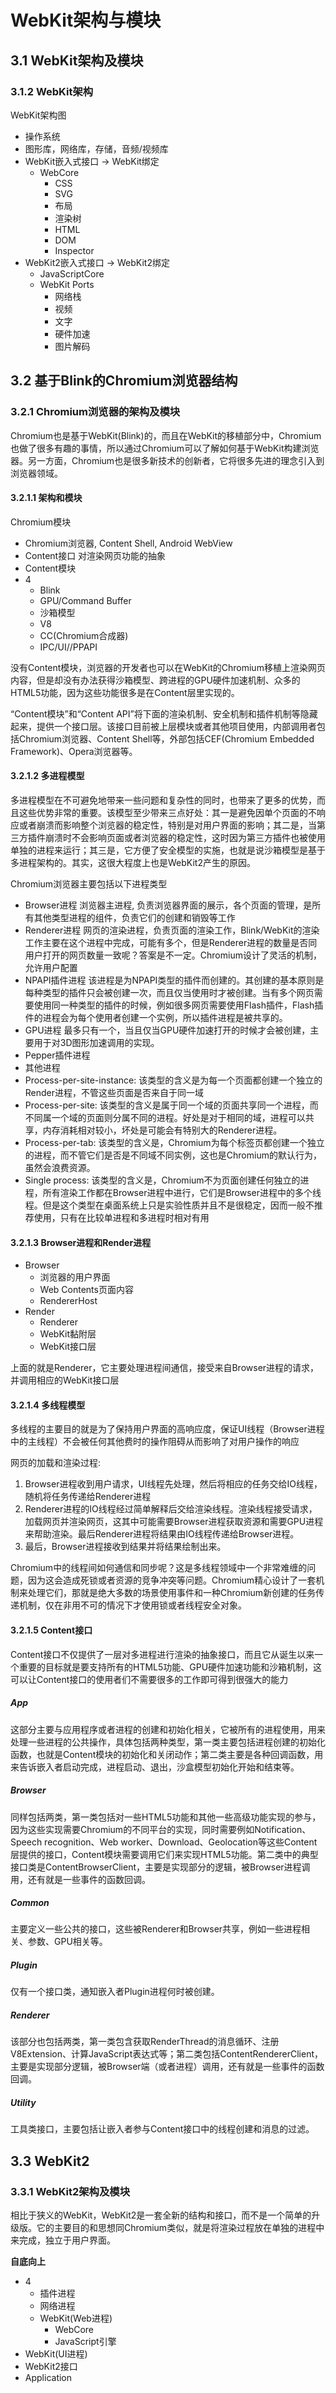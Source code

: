 # WebKit架构与模块

## 3.1 WebKit架构及模块

<!-- ### 3.1.1 获取WebKit/ -->

### 3.1.2 WebKit架构

WebKit架构图

- 操作系统
- 图形库，网络库，存储，音频/视频库
- WebKit嵌入式接口 -> WebKit绑定
    - WebCore
        - CSS
        - SVG
        - 布局
        - 渲染树
        - HTML
        - DOM
        - Inspector
- WebKit2嵌入式接口 -> WebKit2绑定
    - JavaScriptCore
    - WebKit Ports
        - 网络栈
        - 视频
        - 文字
        - 硬件加速
        - 图片解码


## 3.2 基于Blink的Chromium浏览器结构

### 3.2.1 Chromium浏览器的架构及模块

Chromium也是基于WebKit(Blink)的，而且在WebKit的移植部分中，Chromium也做了很多有趣的事情，所以通过Chromium可以了解如何基于WebKit构建浏览器。另一方面，Chromium也是很多新技术的创新者，它将很多先进的理念引入到浏览器领域。

#### 3.2.1.1 架构和模块

Chromium模块

- Chromium浏览器, Content Shell, Android WebView
- Content接口 对渲染网页功能的抽象
- Content模块
- 4
    - Blink
    - GPU/Command Buffer
    - 沙箱模型
    - V8
    - CC(Chromium合成器)
    - IPC/UI//PPAPI


没有Content模块，浏览器的开发者也可以在WebKit的Chromium移植上渲染网页内容，但是却没有办法获得沙箱模型、跨进程的GPU硬件加速机制、众多的HTML5功能，因为这些功能很多是在Content层里实现的。

“Content模块”和“Content API”将下面的渲染机制、安全机制和插件机制等隐藏起来，提供一个接口层。该接口目前被上层模块或者其他项目使用，内部调用者包括Chromium浏览器、Content Shell等，外部包括CEF(Chromium Embedded Framework)、Opera浏览器等。

#### 3.2.1.2 多进程模型

多进程模型在不可避免地带来一些问题和复杂性的同时，也带来了更多的优势，而且这些优势非常的重要。该模型至少带来三点好处：其一是避免因单个页面的不响应或者崩溃而影响整个浏览器的稳定性，特别是对用户界面的影响；其二是，当第三方插件崩溃时不会影响页面或者浏览器的稳定性，这时因为第三方插件也被使用单独的进程来运行；其三是，它方便了安全模型的实施，也就是说沙箱模型是基于多进程架构的。其实，这很大程度上也是WebKit2产生的原因。

Chromium浏览器主要包括以下进程类型

- Browser进程
    浏览器主进程, 负责浏览器界面的展示，各个页面的管理，是所有其他类型进程的组件，负责它们的创建和销毁等工作
- Renderer进程
    网页的渲染进程，负责页面的渲染工作，Blink/WebKit的渲染工作主要在这个进程中完成，可能有多个，但是Renderer进程的数量是否同用户打开的网页数量一致呢？答案是不一定。Chromium设计了灵活的机制，允许用户配置
- NPAPI插件进程
    该进程是为NPAPI类型的插件而创建的。其创建的基本原则是每种类型的插件只会被创建一次，而且仅当使用时才被创建。当有多个网页需要使用同一种类型的插件的时候，例如很多网页需要使用Flash插件，Flash插件的进程会为每个使用者创建一个实例，所以插件进程是被共享的。
- GPU进程
    最多只有一个，当且仅当GPU硬件加速打开的时候才会被创建，主要用于对3D图形加速调用的实现。
- Pepper插件进程
- 其他进程
- Process-per-site-instance: 该类型的含义是为每一个页面都创建一个独立的Render进程，不管这些页面是否来自于同一域
- Process-per-site: 该类型的含义是属于同一个域的页面共享同一个进程，而不同属一个域的页面则分属不同的进程。好处是对于相同的域，进程可以共享，内存消耗相对较小，坏处是可能会有特别大的Renderer进程。
- Process-per-tab: 该类型的含义是，Chromium为每个标签页都创建一个独立的进程，而不管它们是否是不同域不同实例，这也是Chromium的默认行为，虽然会浪费资源。
- Single process: 该类型的含义是，Chromium不为页面创建任何独立的进程，所有渲染工作都在Browser进程中进行，它们是Browser进程中的多个线程。但是这个类型在桌面系统上只是实验性质并且不是很稳定，因而一般不推荐使用，只有在比较单进程和多进程时相对有用


#### 3.2.1.3 Browser进程和Render进程

- Browser
    - 浏览器的用户界面
    - Web Contents页面内容
    - RendererHost
- Render
    - Renderer
    - WebKit黏附层
    - WebKit接口层

上面的就是Renderer，它主要处理进程间通信，接受来自Browser进程的请求，并调用相应的WebKit接口层

#### 3.2.1.4 多线程模型

多线程的主要目的就是为了保持用户界面的高响应度，保证UI线程（Browser进程中的主线程）不会被任何其他费时的操作阻碍从而影响了对用户操作的响应

网页的加载和渲染过程:
1. Browser进程收到用户请求，UI线程先处理，然后将相应的任务交给IO线程，随机将任务传递给Renderer进程
2. Renderer进程的IO线程经过简单解释后交给渲染线程。渲染线程接受请求，加载网页并渲染网页，这其中可能需要Browser进程获取资源和需要GPU进程来帮助渲染。最后Renderer进程将结果由IO线程传递给Browser进程。
3. 最后，Browser进程接收到结果并将结果绘制出来。

Chromium中的线程间如何通信和同步呢？这是多线程领域中一个非常难缠的问题，因为这会造成死锁或者资源的竞争冲突等问题。Chromium精心设计了一套机制来处理它们，那就是绝大多数的场景使用事件和一种Chromium新创建的任务传递机制，仅在非用不可的情况下才使用锁或者线程安全对象。

#### 3.2.1.5 Content接口

Content接口不仅提供了一层对多进程进行渲染的抽象接口，而且它从诞生以来一个重要的目标就是要支持所有的HTML5功能、GPU硬件加速功能和沙箱机制，这可以让Content接口的使用者们不需要很多的工作即可得到很强大的能力

##### App
这部分主要与应用程序或者进程的创建和初始化相关，它被所有的进程使用，用来处理一些进程的公共操作，具体包括两种类型，第一类主要包括进程创建的初始化函数，也就是Content模块的初始化和关闭动作；第二类主要是各种回调函数，用来告诉嵌入者启动完成，进程启动、退出，沙盒模型初始化开始和结束等。

##### Browser
同样包括两类，第一类包括对一些HTML5功能和其他一些高级功能实现的参与，因为这些实现需要Chromium的不同平台的实现，同时需要例如Notification、Speech recognition、Web worker、Download、Geolocation等这些Content层提供的接口，Content模块需要调用它们来实现HTML5功能。第二类中的典型接口类是ContentBrowserClient，主要是实现部分的逻辑，被Browser进程调用，还有就是一些事件的函数回调。

##### Common
主要定义一些公共的接口，这些被Renderer和Browser共享，例如一些进程相关、参数、GPU相关等。

##### Plugin
仅有一个接口类，通知嵌入者Plugin进程何时被创建。

##### Renderer
该部分也包括两类，第一类包含获取RenderThread的消息循环、注册V8Extension、计算JavaScript表达式等；第二类包括ContentRendererClient，主要是实现部分逻辑，被Browser端（或者进程）调用，还有就是一些事件的函数回调。

##### Utility
工具类接口，主要包括让嵌入者参与Content接口中的线程创建和消息的过滤。

## 3.3 WebKit2

### 3.3.1 WebKit2架构及模块

相比于狭义的WebKit，WebKit2是一套全新的结构和接口，而不是一个简单的升级版。它的主要目的和思想同Chromium类似，就是将渲染过程放在单独的进程中来完成，独立于用户界面。

**自底向上**

- 4
    - 插件进程
    - 网络进程
    - WebKit(Web进程)
        - WebCore
        - JavaScript引擎
- WebKit(UI进程)
- WebKit2接口
- Application

